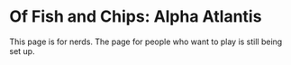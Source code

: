 Of Fish and Chips: Alpha Atlantis
=================================

This page is for nerds. The page for people who want to play is still being set up.
